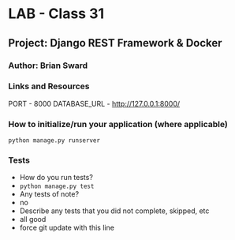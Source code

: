 # LAB - Class 31
## Project: Django REST Framework & Docker
### Author: Brian Sward
### Links and Resources
PORT - 8000
DATABASE_URL - http://127.0.0.1:8000/
### How to initialize/run your application (where applicable)
`python manage.py runserver`
### Tests
- How do you run tests?
 - `python manage.py test`
- Any tests of note?
 - no
- Describe any tests that you did not complete, skipped, etc
 - all good
 - force git update with this line